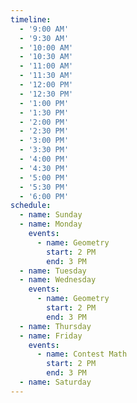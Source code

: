 ```yaml
---
timeline:
  - '9:00 AM'
  - '9:30 AM'
  - '10:00 AM'
  - '10:30 AM'
  - '11:00 AM'
  - '11:30 AM'
  - '12:00 PM'
  - '12:30 PM'
  - '1:00 PM'
  - '1:30 PM'
  - '2:00 PM'
  - '2:30 PM'
  - '3:00 PM'
  - '3:30 PM'
  - '4:00 PM'
  - '4:30 PM'
  - '5:00 PM'
  - '5:30 PM'
  - '6:00 PM'
schedule:
  - name: Sunday
  - name: Monday
    events:
      - name: Geometry
        start: 2 PM
        end: 3 PM
  - name: Tuesday
  - name: Wednesday
    events:
      - name: Geometry
        start: 2 PM
        end: 3 PM
  - name: Thursday
  - name: Friday
    events:
      - name: Contest Math
        start: 2 PM
        end: 3 PM
  - name: Saturday
---
```

